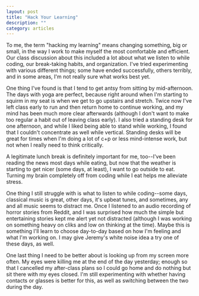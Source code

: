 ```yaml
---
layout: post
title: "Hack Your Learning"
description: ""
category: articles
---
```


To me, the term "hacking my learning" means changing something, big or small, in the way I work to make myself the most comfortable and efficient. Our class discussion about this included a lot about what we listen to while coding, our break-taking habits, and organization. I've tried experimenting with various different things; some have ended successfully, others terribly, and in some areas, I'm not really sure what works best yet. 

One thing I've found is that I tend to get antsy from sitting by mid-afternoon. The days with yoga are perfect, because right around when I'm starting to squirm in my seat is when we get to go upstairs and stretch. Twice now I've left class early to run and then return home to continue working, and my mind has been much more clear afterwards (although I don't want to make too regular a habit out of leaving class early). I also tried a standing desk for one afternoon, and while I liked being able to stand while working, I found that I couldn't concentrate as well while vertical. Standing desks will be great for times when I'm doing a lot of c+p or less mind-intense work, but not when I really need to think critically.

A legitimate lunch break is definitely important for me, too--I've been reading the news most days while eating, but now that the weather is starting to get nicer (some days, at least), I want to go outside to eat. Turning my brain completely off from coding while I eat helps me alleviate stress.

One thing I still struggle with is what to listen to while coding--some days, classical music is great, other days, it's upbeat tunes, and sometimes, any and all music seems to distract me. Once I listened to an audio recording of horror stories from Reddit, and I was surprised how much the simple but entertaining stories kept me alert yet not distracted (although I was working on something heavy on cliks and low on thinking at the time). Maybe this is something I'll learn to choose day-to-day based on how I'm feeling and what I'm working on. I may give Jeremy's white noise idea a try one of these days, as well. 

One last thing I need to be better about is looking up from my screen more often. My eyes were killing me at the end of the day yesterday; enough so that I cancelled my after-class plans so I could go home and do nothing but sit there with my eyes closed. I'm still experimenting with whether having contacts or glasses is better for this, as well as switching between the two during the day.